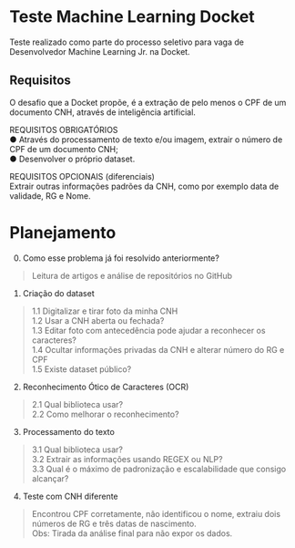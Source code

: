 # Teste Machine Learning Docket

Teste realizado como parte do processo seletivo para vaga de Desenvolvedor Machine Learning Jr. na Docket.

## Requisitos

O desafio que a Docket propõe, é a extração de pelo menos o CPF de um documento CNH, através de inteligência artificial.

REQUISITOS OBRIGATÓRIOS <br>
● Através do processamento de texto e/ou imagem, extrair o número de CPF de um documento CNH; <br>
● Desenvolver o próprio dataset.

REQUISITOS OPCIONAIS (diferenciais) <br>
Extrair outras informações padrões da CNH, como por exemplo data de validade, RG e Nome.

# Planejamento

0. Como esse problema já foi resolvido anteriormente?
> Leitura de artigos e análise de repositórios no GitHub

1. Criação do dataset
> 1.1 Digitalizar e tirar foto da minha CNH <br>
> 1.2 Usar a CNH aberta ou fechada? <br>
> 1.3 Editar foto com antecedência pode ajudar a reconhecer os caracteres? <br>
> 1.4 Ocultar informações privadas da CNH e alterar número do RG e CPF <br>
> 1.5 Existe dataset público?

2. Reconhecimento Ótico de Caracteres (OCR)
> 2.1 Qual biblioteca usar? <br>
> 2.2 Como melhorar o reconhecimento?

3. Processamento do texto
> 3.1 Qual biblioteca usar? <br>
> 3.2 Extrair as informações usando REGEX ou NLP? <br>
> 3.3 Qual é o máximo de padronização e escalabilidade que consigo alcançar?

4. Teste com CNH diferente
> Encontrou CPF corretamente, não identificou o nome, extraiu dois números de RG e três datas de nascimento.  <br>
> Obs: Tirada da análise final para não expor os dados.

